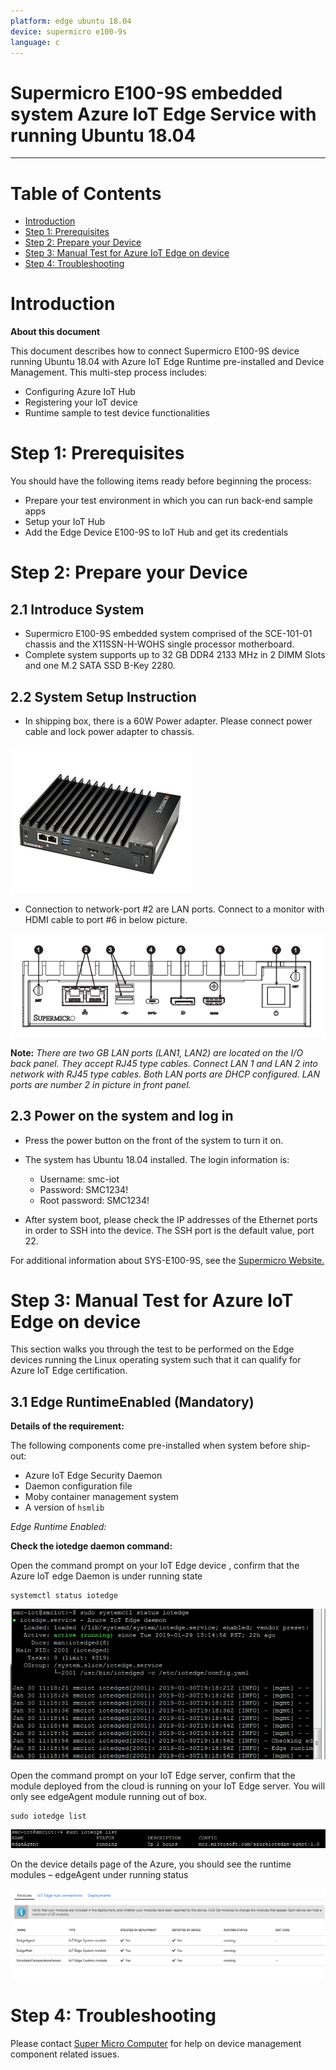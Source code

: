```yaml
---
platform: edge ubuntu 18.04
device: supermicro e100-9s
language: c
---
```


Supermicro E100-9S embedded system Azure IoT Edge Service with running Ubuntu 18.04
===
---

# Table of Contents

-   [Introduction](#Introduction)
-   [Step 1: Prerequisites](#Prerequisites)
-   [Step 2: Prepare your Device](#PrepareDevice)
-   [Step 3: Manual Test for Azure IoT Edge on device](#Manual)
-   [Step 4: Troubleshooting](#Troubleshooting)

<a name="Introduction"></a>
# Introduction

**About this document**

This document describes how to connect Supermicro E100-9S device running Ubuntu 18.04 with Azure IoT Edge Runtime pre-installed and Device Management. This multi-step process includes:

-   Configuring Azure IoT Hub
-   Registering your IoT device
-   Runtime sample to test device functionalities 

<a name="Prerequisites"></a>
# Step 1: Prerequisites

You should have the following items ready before beginning the process:

-   Prepare your test environment in which you can run back-end sample apps
-   Setup your IoT Hub
-   Add the Edge Device E100-9S to IoT Hub and get its credentials

<a name="PrepareDevice"></a>
# Step 2: Prepare your Device

## 2.1 Introduce System 

-   Supermicro E100-9S embedded system comprised of the SCE-101-01 chassis and the X11SSN-H-WOHS single processor motherboard.  
-   Complete system supports up to 32 GB DDR4 2133 MHz in 2 DIMM Slots and one M.2 SATA SSD B-Key 2280.


## 2.2 System Setup Instruction

-   In shipping box, there is a 60W Power adapter. Please connect power cable and lock power adapter to chassis. 

 ![](./media/SupermicroE100-9S/1.png)

-   Connection to network-port #2 are LAN ports. Connect to a monitor with HDMI cable to port #6 in below picture.

 ![](./media/SupermicroE100-9S/2.png)

**Note:** *There are two GB LAN ports (LAN1, LAN2) are located on the I/O back panel. They accept RJ45 type cables. Connect LAN 1 and LAN 2 into network with RJ45 type cables. Both LAN ports are DHCP configured. LAN ports are number 2 in picture in front panel.*

## 2.3 Power on the system and log in

-   Press the power button on the front of the system to turn it on.
-   The system has Ubuntu 18.04 installed. The login information is:

    -   Username: smc-iot
    -   Password: SMC1234!
    -   Root password: SMC1234!

-   After system boot, please check the IP addresses of the Ethernet ports in order to SSH into the device. The SSH port is the default value, port 22.

For additional information about SYS-E100-9S, see the [Supermicro Website.](https://www.supermicro.com/products/system/Box_PC/SYS-E100-9S.cfm)

<a name="Manual"></a>
# Step 3: Manual Test for Azure IoT Edge on device

This section walks you through the test to be performed on the Edge devices running the Linux operating system such that it can qualify for Azure IoT Edge certification.

<a name="Step-3-1-IoTEdgeRunTime"></a>
## 3.1 Edge RuntimeEnabled (Mandatory)

**Details of the requirement:**

The following components come pre-installed when system before ship-out:

-   Azure IoT Edge Security Daemon
-   Daemon configuration file
-   Moby container management system
-   A version of `hsmlib` 

*Edge Runtime Enabled:*

**Check the iotedge daemon command:** 

Open the command prompt on your IoT Edge device , confirm that the Azure IoT edge Daemon is under running state

    systemctl status iotedge

 ![](./media/SupermicroE100-9S/3.png)

Open the command prompt on your IoT Edge server, confirm that the module deployed from the cloud is running on your IoT Edge server. You will only see edgeAgent module running out of box.

    sudo iotedge list

 ![](./media/SupermicroE100-9S/4.png) 

On the device details page of the Azure, you should see the runtime modules – edgeAgent under running status

 ![](./media/SupermicroE100-9S/5.png)


<a name="Troubleshooting"></a>
# Step 4: Troubleshooting

Please contact [Super Micro Computer](https://www.supermicro.com/) for help on device management component related issues.